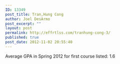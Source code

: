 ```yaml
---
ID: 13349
post_title: Tran,Hung Cong
author: Joel DesArmo
post_excerpt: ""
layout: post
permalink: http://effrtlss.com/tranhung-cong-3/
published: true
post_date: 2012-11-02 20:55:40
---
```

<p>Average GPA in Spring 2012 for first course listed: 1.6</p>